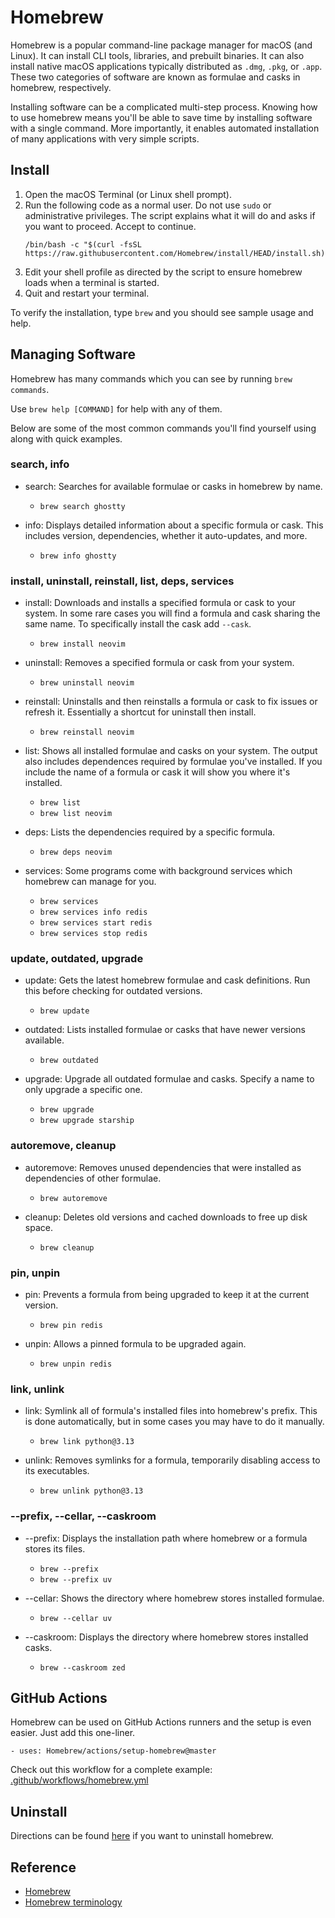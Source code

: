 # Homebrew

Homebrew is a popular command-line package manager for macOS (and Linux).  It can install CLI tools, libraries, and prebuilt binaries.  It can also install native macOS applications typically distributed as `.dmg`, `.pkg`, or `.app`.  These two categories of software are known as formulae and casks in homebrew, respectively.

Installing software can be a complicated multi-step process.  Knowing how to use homebrew means you'll be able to save time by installing software with a single command.  More importantly, it enables automated installation of many applications with very simple scripts.

## Install

1. Open the macOS Terminal (or Linux shell prompt).
1. Run the following code as a normal user.  Do not use `sudo` or administrative privileges.  The script explains what it will do and asks if you want to proceed.  Accept to continue.
    ```
    /bin/bash -c "$(curl -fsSL https://raw.githubusercontent.com/Homebrew/install/HEAD/install.sh)"
    ```
1. Edit your shell profile as directed by the script to ensure homebrew loads when a terminal is started.
1. Quit and restart your terminal.

To verify the installation, type `brew` and you should see sample usage and help.

## Managing Software

Homebrew has many commands which you can see by running `brew commands`.

Use `brew help [COMMAND]` for help with any of them.

Below are some of the most common commands you'll find yourself using along with quick examples.

### search, info

- search: Searches for available formulae or casks in homebrew by name.
    - `brew search ghostty`

- info: Displays detailed information about a specific formula or cask.  This includes version, dependencies, whether it auto-updates, and more.
    - `brew info ghostty`

### install, uninstall, reinstall, list, deps, services

- install: Downloads and installs a specified formula or cask to your system.  In some rare cases you will find a formula and cask sharing the same name.  To specifically install the cask add `--cask`.
    - `brew install neovim`

- uninstall: Removes a specified formula or cask from your system.
    - `brew uninstall neovim`

- reinstall: Uninstalls and then reinstalls a formula or cask to fix issues or refresh it.  Essentially a shortcut for uninstall then install.
    - `brew reinstall neovim`

- list: Shows all installed formulae and casks on your system.  The output also includes dependences required by formulae you've installed.  If you include the name of a formula or cask it will show you where it's installed.
    - `brew list`
    - `brew list neovim`

- deps: Lists the dependencies required by a specific formula.
    - `brew deps neovim`

- services: Some programs come with background services which homebrew can manage for you.
    - `brew services`
    - `brew services info redis`
    - `brew services start redis`
    - `brew services stop redis`

### update, outdated, upgrade

- update: Gets the latest homebrew formulae and cask definitions.  Run this before checking for outdated versions.
    - `brew update`

- outdated: Lists installed formulae or casks that have newer versions available.
    - `brew outdated`

- upgrade: Upgrade all outdated formulae and casks.  Specify a name to only upgrade a specific one.
    - `brew upgrade`
    - `brew upgrade starship`

### autoremove, cleanup

- autoremove: Removes unused dependencies that were installed as dependencies of other formulae.
    - `brew autoremove`

- cleanup: Deletes old versions and cached downloads to free up disk space.
    - `brew cleanup`

### pin, unpin

- pin: Prevents a formula from being upgraded to keep it at the current version.
    - `brew pin redis`

- unpin: Allows a pinned formula to be upgraded again.
    - `brew unpin redis`

### link, unlink

- link: Symlink all of formula's installed files into homebrew's prefix. This is done
automatically, but in some cases you may have to do it manually.
    - `brew link python@3.13`

- unlink: Removes symlinks for a formula, temporarily disabling access to its executables.
    - `brew unlink python@3.13`

### --prefix, --cellar, --caskroom

- --prefix: Displays the installation path where homebrew or a formula stores its files.
    - `brew --prefix`
    - `brew --prefix uv`

- --cellar: Shows the directory where homebrew stores installed formulae.
    - `brew --cellar uv`

- --caskroom: Displays the directory where homebrew stores installed casks.
    - `brew --caskroom zed`

## GitHub Actions

Homebrew can be used on GitHub Actions runners and the setup is even easier.  Just add this one-liner.

```
- uses: Homebrew/actions/setup-homebrew@master
```

Check out this workflow for a complete example: [.github/workflows/homebrew.yml](https://github.com/chingc/tutorial-github-actions/blob/main/.github/workflows/homebrew.yml)

## Uninstall

Directions can be found [here](https://github.com/homebrew/install#uninstall-homebrew) if you want to uninstall homebrew.

## Reference

- [Homebrew](https://brew.sh)
- [Homebrew terminology](https://docs.brew.sh/Formula-Cookbook#homebrew-terminology)
